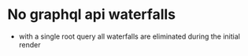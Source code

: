 # No graphql api waterfalls

- with a single root query all waterfalls are eliminated during the initial render

